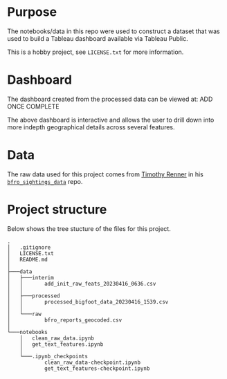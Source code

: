 # Purpose
The notebooks/data in this repo were used to construct a dataset that was used to build a Tableau dashboard available via Tableau Public.

This is a hobby project, see `LICENSE.txt` for more information.

# Dashboard
The dashboard created from the processed data can be viewed at: ADD ONCE COMPLETE

The above dashboard is interactive and allows the user to drill down into more indepth geographical details across several features.

# Data
The raw data used for this project comes from [Timothy Renner](https://timothyrenner.github.io/) in his [`bfro_sightings_data`](https://data.world/timothyrenner/bfro-sightings-data) repo.

# Project structure
Below shows the tree stucture of the files for this project.
```
.
│   .gitignore
│   LICENSE.txt
│   README.md
│   
├───data
│   ├───interim
│   │       add_init_raw_feats_20230416_0636.csv
│   │       
│   ├───processed
│   │       processed_bigfoot_data_20230416_1539.csv
│   │       
│   └───raw
│           bfro_reports_geocoded.csv
│
└───notebooks
    │   clean_raw_data.ipynb
    │   get_text_features.ipynb
    │   
    └───.ipynb_checkpoints
            clean_raw_data-checkpoint.ipynb
            get_text_features-checkpoint.ipynb
```